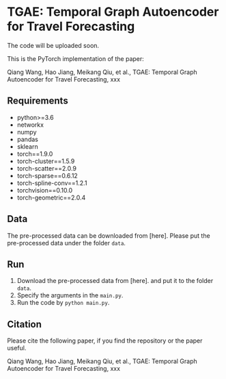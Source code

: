 # TGAE: Temporal Graph Autoencoder for Travel Forecasting
The code will be uploaded soon.

This is the PyTorch implementation of the paper:

Qiang Wang, Hao Jiang, Meikang Qiu, et al., TGAE: Temporal Graph Autoencoder for Travel Forecasting, xxx

## Requirements
- python>=3.6
- networkx
- numpy
- pandas
- sklearn
- torch==1.9.0
- torch-cluster==1.5.9
- torch-scatter==2.0.9
- torch-sparse==0.6.12
- torch-spline-conv==1.2.1
- torchvision==0.10.0
- torch-geometric==2.0.4

## Data
The pre-processed data can be downloaded from [here]. 
Please put the pre-processed data under the folder `data`.

## Run
1. Download the pre-processed data from [here].
   and put it to the folder `data`.
2. Specify the arguments in the `main.py`.
3. Run the code by `python main.py`.

## Citation
Please cite the following paper, if you find the repository or the paper useful.

Qiang Wang, Hao Jiang, Meikang Qiu, et al., TGAE: Temporal Graph Autoencoder for Travel Forecasting, xxx
